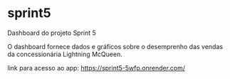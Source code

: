 # sprint5
Dashboard do projeto Sprint 5

O dashboard fornece dados e gráficos sobre o desemprenho das vendas da concessionária Lightning McQueen.  

link para acesso ao app:
https://sprint5-5wfp.onrender.com/

